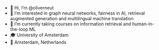 - 👋 Hi, I’m @oliverneut
- 👀 I’m interested in graph neural networks, fairness in AI, retrieval augmented generation and multilingual machine translation
- 🌱 I’m currently taking courses on information retrieval and human-in-the-loop ML
- 🎓 University of Amsterdam
- 📍 Amsterdam, Netherlands

<!---
oliverneut/oliverneut is a ✨ special ✨ repository because its `README.md` (this file) appears on your GitHub profile.
You can click the Preview link to take a look at your changes.
--->
